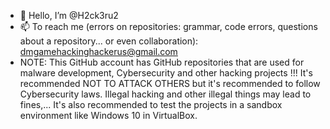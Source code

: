 - 👋 Hello, I’m @H2ck3ru2
- 📫 To reach me (errors on repositories: grammar, code errors, questions about a repository... or even collaboration): dmgamehackinghackerus@gmail.com
- NOTE: This GitHub account has GitHub repositories that are used for malware development, Cybersecurity and other hacking projects !!! It's recommended NOT TO ATTACK OTHERS but it's recommended to follow Cybersecurity laws. Illegal hacking and other illegal things may lead to fines,... It's also recommended to test the projects in a sandbox environment like Windows 10 in VirtualBox.

<!---
H2ck3ru2/H2ck3ru2 is a ✨ special ✨ repository because its `README.md` (this file) appears on your GitHub profile.
You can click the Preview link to take a look at your changes.
--->
